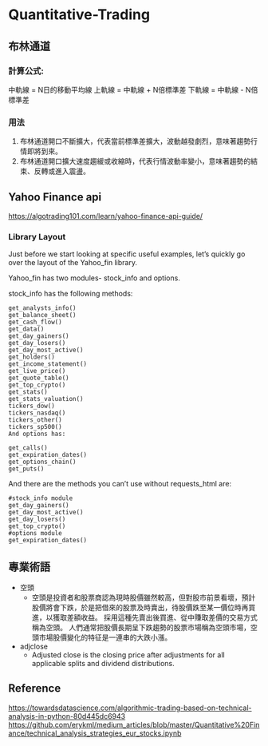 # Quantitative-Trading

## 布林通道

### 計算公式:
中軌線 = N日的移動平均線
上軌線 = 中軌線 + N倍標準差
下軌線 = 中軌線 - N倍標準差

### 用法
1. 布林通道開口不斷擴大，代表當前標準差擴大，波動越發劇烈，意味著趨勢行情即將到來。
2. 布林通道開口擴大速度趨緩或收縮時，代表行情波動率變小，意味著趨勢的結束、反轉或進入震盪。


## Yahoo Finance api
https://algotrading101.com/learn/yahoo-finance-api-guide/

### Library Layout
Just before we start looking at specific useful examples, let’s quickly go over the layout of the Yahoo_fin library.

Yahoo_fin has two modules- stock_info and options.

stock_info has the following methods:

```
get_analysts_info()
get_balance_sheet()
get_cash_flow()
get_data()
get_day_gainers()
get_day_losers()
get_day_most_active()
get_holders()
get_income_statement()
get_live_price()
get_quote_table()
get_top_crypto()
get_stats()
get_stats_valuation()
tickers_dow()
tickers_nasdaq()
tickers_other()
tickers_sp500()
And options has:

get_calls()
get_expiration_dates()
get_options_chain()
get_puts()
```
And there are the methods you can’t use without requests_html are:
```
#stock_info module
get_day_gainers()
get_day_most_active()
get_day_losers()
get_top_crypto()
#options module
get_expiration_dates()
```


## 專業術語
* 空頭
	* 空頭是投資者和股票商認為現時股價雖然較高，但對股市前景看壞，預計股價將會下跌，於是把借來的股票及時賣出，待股價跌至某一價位時再買進，以獲取差額收益。 採用這種先賣出後買進、從中賺取差價的交易方式稱為空頭。 人們通常把股價長期呈下跌趨勢的股票市場稱為空頭市場，空頭市場股價變化的特征是一連串的大跌小漲。
* adjclose
	* Adjusted close is the closing price after adjustments for all applicable splits and dividend distributions.

## Reference
https://towardsdatascience.com/algorithmic-trading-based-on-technical-analysis-in-python-80d445dc6943
https://github.com/erykml/medium_articles/blob/master/Quantitative%20Finance/technical_analysis_strategies_eur_stocks.ipynb
